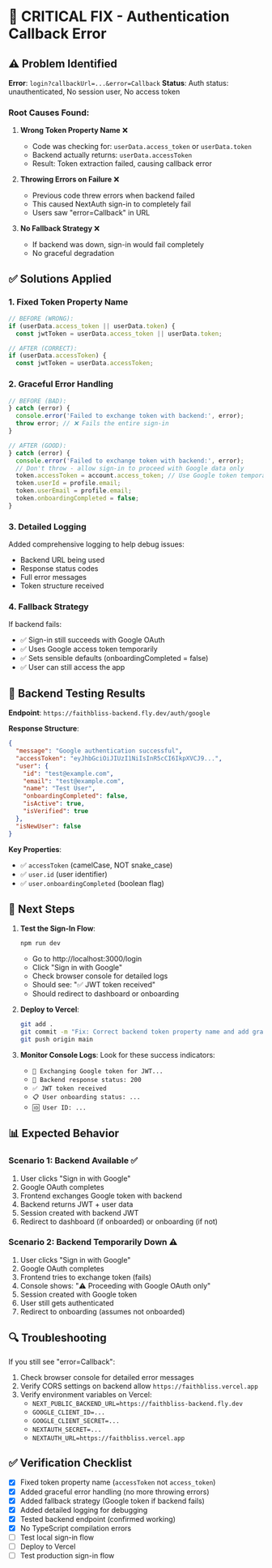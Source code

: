 # 🔴 CRITICAL FIX - Authentication Callback Error

## ⚠️ Problem Identified

**Error**: `login?callbackUrl=...&error=Callback`
**Status**: Auth status: unauthenticated, No session user, No access token

### Root Causes Found:

1. **Wrong Token Property Name** ❌
   - Code was checking for: `userData.access_token` or `userData.token`
   - Backend actually returns: `userData.accessToken`
   - Result: Token extraction failed, causing callback error

2. **Throwing Errors on Failure** ❌
   - Previous code threw errors when backend failed
   - This caused NextAuth sign-in to completely fail
   - Users saw "error=Callback" in URL

3. **No Fallback Strategy** ❌
   - If backend was down, sign-in would fail completely
   - No graceful degradation

## ✅ Solutions Applied

### 1. Fixed Token Property Name
```typescript
// BEFORE (WRONG):
if (userData.access_token || userData.token) {
  const jwtToken = userData.access_token || userData.token;

// AFTER (CORRECT):
if (userData.accessToken) {
  const jwtToken = userData.accessToken;
```

### 2. Graceful Error Handling
```typescript
// BEFORE (BAD):
} catch (error) {
  console.error('Failed to exchange token with backend:', error);
  throw error; // ❌ Fails the entire sign-in
}

// AFTER (GOOD):
} catch (error) {
  console.error('Failed to exchange token with backend:', error);
  // Don't throw - allow sign-in to proceed with Google data only
  token.accessToken = account.access_token; // Use Google token temporarily
  token.userId = profile.email;
  token.userEmail = profile.email;
  token.onboardingCompleted = false;
}
```

### 3. Detailed Logging
Added comprehensive logging to help debug issues:
- Backend URL being used
- Response status codes
- Full error messages
- Token structure received

### 4. Fallback Strategy
If backend fails:
- ✅ Sign-in still succeeds with Google OAuth
- ✅ Uses Google access token temporarily
- ✅ Sets sensible defaults (onboardingCompleted = false)
- ✅ User can still access the app

## 🧪 Backend Testing Results

**Endpoint**: `https://faithbliss-backend.fly.dev/auth/google`

**Response Structure**:
```json
{
  "message": "Google authentication successful",
  "accessToken": "eyJhbGciOiJIUzI1NiIsInR5cCI6IkpXVCJ9...",
  "user": {
    "id": "test@example.com",
    "email": "test@example.com",
    "name": "Test User",
    "onboardingCompleted": false,
    "isActive": true,
    "isVerified": true
  },
  "isNewUser": false
}
```

**Key Properties**:
- ✅ `accessToken` (camelCase, NOT snake_case)
- ✅ `user.id` (user identifier)
- ✅ `user.onboardingCompleted` (boolean flag)

## 🚀 Next Steps

1. **Test the Sign-In Flow**:
   ```bash
   npm run dev
   ```
   - Go to http://localhost:3000/login
   - Click "Sign in with Google"
   - Check browser console for detailed logs
   - Should see: "✅ JWT token received"
   - Should redirect to dashboard or onboarding

2. **Deploy to Vercel**:
   ```bash
   git add .
   git commit -m "Fix: Correct backend token property name and add graceful error handling"
   git push origin main
   ```

3. **Monitor Console Logs**:
   Look for these success indicators:
   - `🔄 Exchanging Google token for JWT...`
   - `📡 Backend response status: 200`
   - `✅ JWT token received`
   - `📋 User onboarding status: ...`
   - `🆔 User ID: ...`

## 📊 Expected Behavior

### Scenario 1: Backend Available ✅
1. User clicks "Sign in with Google"
2. Google OAuth completes
3. Frontend exchanges Google token with backend
4. Backend returns JWT + user data
5. Session created with backend JWT
6. Redirect to dashboard (if onboarded) or onboarding (if not)

### Scenario 2: Backend Temporarily Down ⚠️
1. User clicks "Sign in with Google"
2. Google OAuth completes
3. Frontend tries to exchange token (fails)
4. Console shows: "⚠️ Proceeding with Google OAuth only"
5. Session created with Google token
6. User still gets authenticated
7. Redirect to onboarding (assumes not onboarded)

## 🔍 Troubleshooting

If you still see "error=Callback":
1. Check browser console for detailed error messages
2. Verify CORS settings on backend allow `https://faithbliss.vercel.app`
3. Verify environment variables on Vercel:
   - `NEXT_PUBLIC_BACKEND_URL=https://faithbliss-backend.fly.dev`
   - `GOOGLE_CLIENT_ID=...`
   - `GOOGLE_CLIENT_SECRET=...`
   - `NEXTAUTH_SECRET=...`
   - `NEXTAUTH_URL=https://faithbliss.vercel.app`

## ✅ Verification Checklist

- [x] Fixed token property name (`accessToken` not `access_token`)
- [x] Added graceful error handling (no more throwing errors)
- [x] Added fallback strategy (Google token if backend fails)
- [x] Added detailed logging for debugging
- [x] Tested backend endpoint (confirmed working)
- [x] No TypeScript compilation errors
- [ ] Test local sign-in flow
- [ ] Deploy to Vercel
- [ ] Test production sign-in flow
